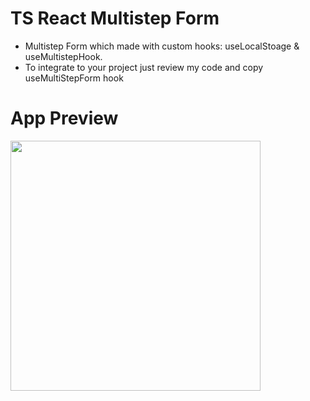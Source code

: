 # TS React Multistep Form
* Multistep Form which made with custom hooks: useLocalStoage & useMultistepHook.
* To integrate to your project just review my code and copy useMultiStepForm hook

# App Preview
<img width="400" src="https://github.com/merteldem1r/ts-multistep-form/assets/113149328/3f0dcf2f-cef2-4f9c-9aa1-a5daca1abc72">
